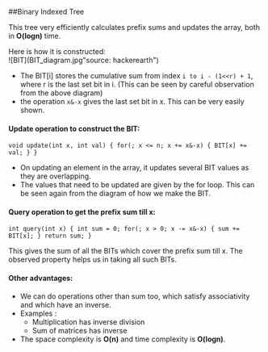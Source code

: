 ##Binary Indexed Tree  

This tree very efficiently calculates prefix sums and updates the array, both in **O(logn)** time.  

Here is how it is constructed:  
![BIT](BIT_diagram.jpg"source: hackerearth")  

- The BIT[i] stores the cumulative sum from index `i to i - (1<<r) + 1`, where r is the last set bit in i. (This can be seen by careful observation from the above diagram)
- the operation `x&-x` gives the last set bit in x. This can be very easily shown.  

#### Update operation to construct the BIT:  

`void update(int x, int val)
{
    for(; x <= n; x += x&-x)
    {
        BIT[x] += val;
    }
}`

- On updating an element in the array, it updates several BIT values as they are overlapping.  
- The values that need to be updated are given by the for loop. This can be seen again from the diagram of how we make the BIT.  

#### Query operation to get the prefix sum till x:  

`int query(int x)
{
    int sum = 0;
    for(; x > 0; x -= x&-x)
    {
        sum += BIT[x];
    }
    return sum;
}`  

This gives the sum of all the BITs which cover the prefix sum till x. The observed property helps us in taking all such BITs.  

#### Other advantages:  

- We can do operations other than sum too, which satisfy associativity and which have an inverse.
- Examples :  
    + Multiplication has inverse division
    + Sum of matrices has inverse
- The space complexity is **O(n)** and time complexity is **O(logn)**.